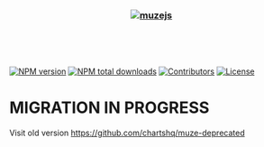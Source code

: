 <h3 align="center">
  <br />
  <br />
  <a href="https://github.com/chartshq/muze">
    <img src="https://github.com/chartshq/muze/raw/master/logo.png" alt="muzejs" title="muzejs" />
  </a>
</h3>
<br />
<br />
<br />

[![NPM version](https://img.shields.io/npm/v/muze.svg)](https://www.npmjs.com/package/muze)
[![NPM total downloads](https://img.shields.io/npm/dt/muze.svg)](https://www.npmjs.com/package/muze)
[![Contributors](https://img.shields.io/github/contributors/chartshq/muze.svg)](https://github.com/chartshq/muze/graphs/contributors)
[![License](https://img.shields.io/github/license/chartshq/muze.svg)](https://github.com/chartshq/muze/blob/master/LICENSE)

# MIGRATION IN PROGRESS 

Visit old version  https://github.com/chartshq/muze-deprecated
